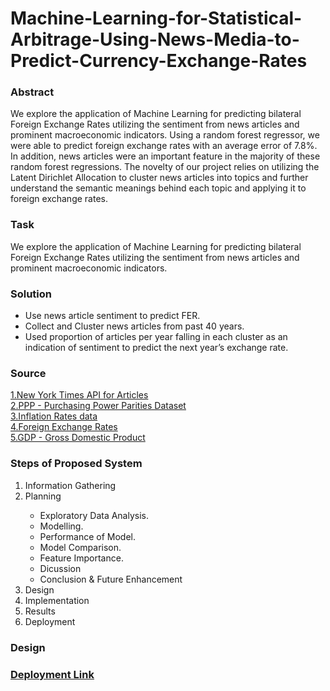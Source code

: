 # Machine-Learning-for-Statistical-Arbitrage-Using-News-Media-to-Predict-Currency-Exchange-Rates

<h3>Abstract</h3>
We explore the application of Machine Learning for predicting bilateral Foreign Exchange Rates utilizing the sentiment from news articles and prominent macroeconomic indicators. Using a random forest regressor, we were able to predict foreign exchange rates with an average error of 7.8%. In addition, news articles were an important feature in the majority of these random forest regressions. The novelty of our project relies on utilizing the Latent Dirichlet Allocation to cluster news articles into topics and further understand the semantic meanings behind each topic and applying it to foreign exchange rates.

<h3>Task</h3>
We explore the application of Machine Learning for predicting bilateral Foreign Exchange Rates utilizing the sentiment from news articles and prominent macroeconomic indicators.

<h3>Solution</h3>
<ul>
  <li>Use news article sentiment to predict FER.</li>
  <li>Collect and Cluster news articles from past 40 years.</li>
  <li>Used proportion of articles per year falling in each cluster as an indication of sentiment to predict the next year’s exchange rate.</li>
</ul>

<h3>Source</h3>
<a href="https://developer.nytimes.com">1.New York Times API for Articles</a><br>
<a href="https://data.oecd.org/conversion/purchasing-power-parities-ppp.htm">2.PPP - Purchasing Power Parities Dataset</a><br>
<a href="https://data.oecd.org/price/inflation-cpi.htm">3.Inflation Rates data</a><br>
<a href="https://data.worldbank.org/indicator/pa.nus.fcrf">4.Foreign Exchange Rates</a><br>
<a href="https://data.oecd.org/gdp/gross-domestic-product-gdp.htm">5.GDP - Gross Domestic Product</a><br>

<h3>Steps of Proposed System</h3>
<ol>
  <li>Information Gathering</li>
  <li>Planning</li>
     <ul>
       <li>Exploratory Data Analysis.</li>
       <li>Modelling.</li>
       <li>Performance of Model.</li>
       <li>Model Comparison.</li>
       <li>Feature Importance.</li>
       <li>Dicussion</li>
       <li>Conclusion & Future Enhancement</li>
     </ul>
  <li>Design</li>
  <li>Implementation</li>
  <li>Results</li>
  <li>Deployment</li>
</ol>

<h3>Design</h3>


<h3><a href="https://currencyrates-final-ummeathiya.herokuapp.com/">Deployment Link</a></h3>
